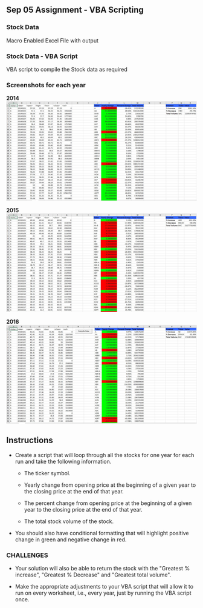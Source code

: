 ## Sep 05 Assignment - VBA Scripting

### Stock Data
Macro Enabled Excel File with output

### Stock Data - VBA Script
VBA script to compile the Stock data as required

### Screenshots for each year
**2014** 
![](Images/2014.jpg)

**2015** 
![](Images/2015.jpg)

**2016** 
![](Images/2016.jpg)

## Instructions

* Create a script that will loop through all the stocks for one year for each run and take the following information.

  * The ticker symbol.

  * Yearly change from opening price at the beginning of a given year to the closing price at the end of that year.

  * The percent change from opening price at the beginning of a given year to the closing price at the end of that year.

  * The total stock volume of the stock.

* You should also have conditional formatting that will highlight positive change in green and negative change in red.

### CHALLENGES

* Your solution will also be able to return the stock with the "Greatest % increase", "Greatest % Decrease" and "Greatest total volume".

* Make the appropriate adjustments to your VBA script that will allow it to run on every worksheet, i.e., every year, just by running the VBA script once.
